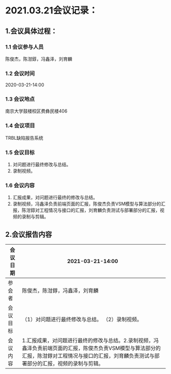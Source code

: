 # 2021.03.21会议记录：

## 1.会议具体过程：

### 1.1 会议参与人员

陈俊杰，陈泔錞，冯鑫泽，刘育麟

### 1.2 会议时间

2020-03-21-14:00

### 1.3 会议地点

南京大学鼓楼校区费彝民楼406

### 1.4 会议项目

TRBL缺陷报告系统

### 1.5 会议目标

1. 对问题进行最终修改与总结。
2. 录制视频。

### 1.6 会议内容

1. 汇报成果，对问题进行最终的修改与总结。
2. 录制视频，冯鑫泽负责前端页面的汇报，陈俊杰负责VSM模型与算法部分的汇报，陈泔錞对工程情况与接口的汇报，刘育麟负责测试与部署部分的汇报，视频的录制与剪辑。

## 2.会议报告内容

| 会议日期 | 2021-03-21-14:00                                             |
| -------- | ------------------------------------------------------------ |
| 参会者   | 陈俊杰，陈泔錞，冯鑫泽，刘育麟                               |
| 会议目标 | （1）对问题进行最终修改与总结。 （2）录制视频。              |
| 会议内容 | 1.汇报成果，对问题进行最终的修改与总结。2.录制视频，冯鑫泽负责前端页面的汇报，陈俊杰负责VSM模型与算法部分的汇报，陈泔錞对工程情况与接口的汇报，刘育麟负责测试与部署部分的汇报，视频的录制与剪辑。 |

